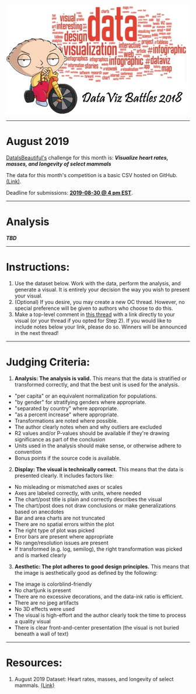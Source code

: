 ![Project Logo](https://github.com/ereidelbach/dataVizBattles/blob/master/dataVizBattlesLogo.jpg)

----

# August 2019

[DataIsBeautiful's](https://www.reddit.com/r/dataisbeautiful/comments/cmrz6j/battle_dataviz_battle_for_the_month_of_august/) challenge for this month is:  <b><i>Visualize heart rates, masses, and longevity of select mammals</i></b>

The data for this month's competition is a basic CSV hosted on GitHub. [(Link)](https://github.com/zonination/datasets/blob/master/file.csv).

Deadline for submissions: <b><u>2019-08-30 @ 4 pm EST</u></b>.

---

# Analysis

<b><i>TBD</i></b>

---

# Instructions:

1. Use the dataset below. Work with the data, perform the analysis, and generate a visual. It is entirely your decision the way you wish to present your visual.
2. (Optional) If you desire, you may create a new OC thread. However, no special preference will be given to authors who choose to do this.
3. Make a top-level comment in [this thread](https://www.reddit.com/r/dataisbeautiful/comments/cmrz6j/battle_dataviz_battle_for_the_month_of_august/) with a link directly to your visual (or your thread if you opted for Step 2). If you would like to include notes below your link, please do so. Winners will be announced in the next thread!

---

# Judging Criteria:

1. <b>Analysis: The analysis is valid.</b>  This means that the data is stratified or transformed correctly, and that the best unit is used for the analysis.
  - "per capita" or an equivalent normalization for populations.
  - "by gender" for stratifying genders where appropriate.
  - "separated by country" where appropriate.
  - "as a percent increase" where appropriate.
  - Transformations are noted where possible.
  - The author clearly notes when and why outliers are excluded
  - R2 values and/or P-values should be available if they're drawing significance as part of the conclusion
  - Units used in the analysis should make sense, or otherwise adhere to convention
  - Bonus points if the source code is available.
2. <b>Display: The visual is technically correct.</b>  This means that the data is presented clearly. It includes factors like:
  - No misleading or mismatched axes or scales
  - Axes are labeled correctly, with units, where needed
  - The chart/post title is plain and correctly describes the visual
  - The chart/post does not draw conclusions or make generalizations based on anecdotes
  - Bar and area charts are not truncated
  - There are no spatial errors within the plot
  - The right type of plot was picked
  - Error bars are present where appropriate
  - No range/resolution issues are present
  - If transformed (e.g. log, semilog), the right transformation was picked and is marked clearly
3. <b>Aesthetic: The plot adheres to good design principles.</b> This means that the image is aesthetically good as defined by the following:
  - The image is colorblind-friendly
  - No chartjunk is present
  - There are no excessive decorations, and the data-ink ratio is efficient.
  - There are no jpeg artifacts
  - No 3D effects were used
  - The visual is high-effort and the author clearly took the time to process a quality visual
  - There is clear front-and-center presentation (the visual is not buried beneath a wall of text)

----

# Resources:

1. August 2019 Dataset: Heart rates, masses, and longevity of select mammals.  [(Link)][1]

  [1]: https://github.com/zonination/datasets/blob/master/file.csv